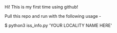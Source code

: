 Hi! This is my first time using github!

Pull this repo and run with the following usage - 

$ python3 iss_info.py 'YOUR LOCALITY NAME HERE'